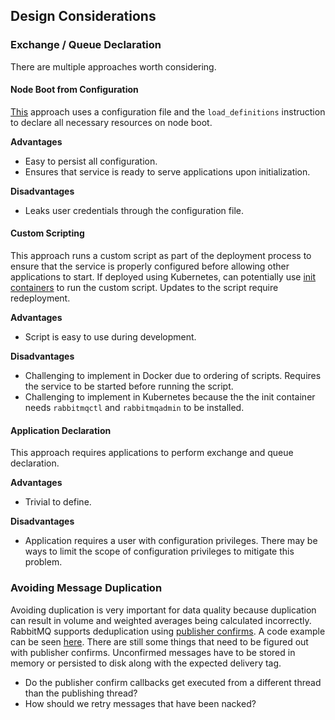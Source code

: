## Design Considerations

### Exchange / Queue Declaration
There are multiple approaches worth considering.

#### Node Boot from Configuration
[This](https://www.rabbitmq.com/definitions.html) approach uses a configuration file and the `load_definitions`
instruction to declare all necessary resources on node boot.

**Advantages**
* Easy to persist all configuration.
* Ensures that service is ready to serve applications upon initialization.

**Disadvantages**
* Leaks user credentials through the configuration file.

#### Custom Scripting
This approach runs a custom script as part of the deployment process to ensure that the service is properly configured
before allowing other applications to start. If deployed using Kubernetes, can potentially use [init containers](https://kubernetes.io/docs/concepts/workloads/pods/init-containers/)
to run the custom script. Updates to the script require redeployment.

**Advantages**
* Script is easy to use during development.
 
**Disadvantages**
* Challenging to implement in Docker due to ordering of scripts. Requires the service to be started before running the
  script.
* Challenging to implement in Kubernetes because the the init container needs `rabbitmqctl` and `rabbitmqadmin` to be
  installed.

#### Application Declaration
This approach requires applications to perform exchange and queue declaration.

**Advantages**
* Trivial to define.

**Disadvantages**
* Application requires a user with configuration privileges. There may be ways to limit the scope of configuration
  privileges to mitigate this problem.

### Avoiding Message Duplication
Avoiding duplication is very important for data quality because duplication can result in volume and weighted averages
being calculated incorrectly. RabbitMQ supports deduplication using [publisher confirms](https://www.rabbitmq.com/confirms.html#publisher-confirms).
A code example can be seen [here](https://www.rabbitmq.com/tutorials/tutorial-seven-java.html). There are still some
things that need to be figured out with publisher confirms. Unconfirmed messages have to be stored in memory or
persisted to disk along with the expected delivery tag.
* Do the publisher confirm callbacks get executed from a different thread than the publishing thread?
* How should we retry messages that have been nacked?
